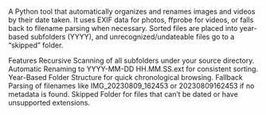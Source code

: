 A Python tool that automatically organizes and renames images and videos by their date taken. It uses EXIF data for photos, ffprobe for videos, or falls back to filename parsing when necessary. Sorted files are placed into year-based subfolders (YYYY), and unrecognized/undateable files go to a “skipped” folder.

Features
Recursive Scanning of all subfolders under your source directory.
Automatic Renaming to YYYY-MM-DD HH.MM.SS.ext for consistent sorting.
Year-Based Folder Structure for quick chronological browsing.
Fallback Parsing of filenames like IMG_20230809_162453 or 20230809162453 if no metadata is found.
Skipped Folder for files that can’t be dated or have unsupported extensions.
